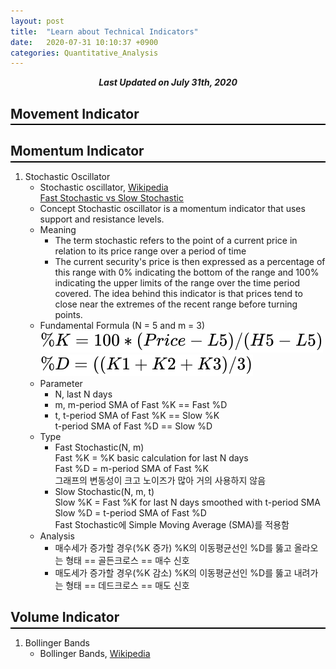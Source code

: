 ```yaml
---
layout: post
title:  "Learn about Technical Indicators"
date:   2020-07-31 10:10:37 +0900
categories: Quantitative_Analysis
---
```


<div style="text-align: center"><i><b>Last Updated on July 31th, 2020</b></i></div>

## Movement Indicator
<hr style="height: 2px; border:none; margin-top: -1em; margin-bottom:0.5em; padding: 0; background:black">

## Momentum Indicator
<hr style="height: 2px; border:none; margin-top: -1em; margin-bottom:0.5em; padding: 0; background:black">

1. Stochastic Oscillator
    * Stochastic oscillator, [Wikipedia](https://en.wikipedia.org/wiki/Stochastic_oscillator)   
    [Fast Stochastic vs Slow Stochastic](https://www.diffen.com/difference/Fast_Stochastic_vs_Slow_Stochastic)
    * Concept
    Stochastic oscillator is a momentum indicator that uses support and resistance levels.
    * Meaning
        * The term stochastic refers to the point of a current price in relation to its price range over a period of time   
        * The current security's price is then expressed as a percentage of this range with 0% indicating the bottom of the range and 100% indicating the upper limits of the range over the time period covered. The idea behind this indicator is that prices tend to close near the extremes of the recent range before turning points.
    * Fundamental Formula (N = 5 and m = 3)
        <img src="/img/STF.svg">
        <img src="/img/STS.svg">
    * Parameter
        * N, last N days
        * m, m-period SMA of Fast %K == Fast %D
        * t, t-period SMA of Fast %K == Slow %K   
        t-period SMA of Fast %D == Slow %D
    * Type
        * Fast Stochastic(N, m)   
        Fast %K = %K basic calculation for last N days   
        Fast %D = m-period SMA of Fast %K   
        그래프의 변동성이 크고 노이즈가 많아 거의 사용하지 않음
        * Slow Stochastic(N, m, t)   
        Slow %K = Fast %K for last N days smoothed with t-period SMA   
        Slow %D = t-period SMA of Fast %D   
        Fast Stochastic에 Simple Moving Average (SMA)를 적용함
    * Analysis
        * 매수세가 증가할 경우(%K 증가) %K의 이동평균선인 %D를 뚫고 올라오는 형태 == 골든크로스 == 매수 신호
        * 매도세가 증가할 경우(%K 감소) %K의 이동평균선인 %D를 뚫고 내려가는 형태 == 데드크로스 == 매도 신호

## Volume Indicator
<hr style="height: 2px; border:none; margin-top: -1em; margin-bottom:0.5em; padding: 0; background:black">

1. Bollinger Bands
    * Bollinger Bands, [Wikipedia](https://en.wikipedia.org/wiki/Bollinger_Bands)